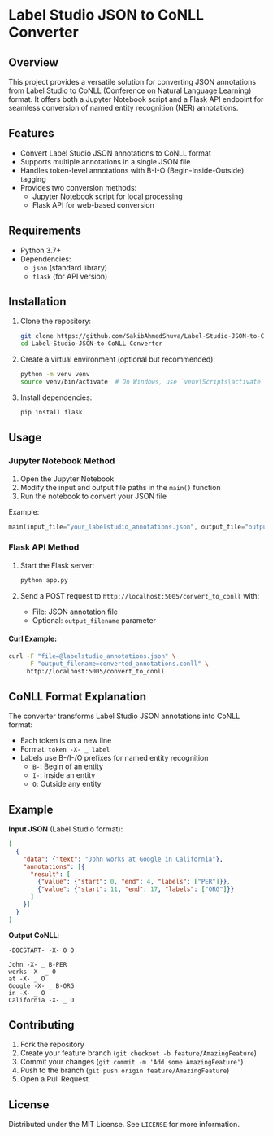 # Label Studio JSON to CoNLL Converter

## Overview

This project provides a versatile solution for converting JSON annotations from Label Studio to CoNLL (Conference on Natural Language Learning) format. It offers both a Jupyter Notebook script and a Flask API endpoint for seamless conversion of named entity recognition (NER) annotations.

## Features

- Convert Label Studio JSON annotations to CoNLL format
- Supports multiple annotations in a single JSON file
- Handles token-level annotations with B-I-O (Begin-Inside-Outside) tagging
- Provides two conversion methods:
  - Jupyter Notebook script for local processing
  - Flask API for web-based conversion

## Requirements

- Python 3.7+
- Dependencies:
  - `json` (standard library)
  - `flask` (for API version)

## Installation

1. Clone the repository:
   ```bash
   git clone https://github.com/SakibAhmedShuva/Label-Studio-JSON-to-CoNLL-Converter.git
   cd Label-Studio-JSON-to-CoNLL-Converter
   ```

2. Create a virtual environment (optional but recommended):
   ```bash
   python -m venv venv
   source venv/bin/activate  # On Windows, use `venv\Scripts\activate`
   ```

3. Install dependencies:
   ```bash
   pip install flask
   ```

## Usage

### Jupyter Notebook Method

1. Open the Jupyter Notebook
2. Modify the input and output file paths in the `main()` function
3. Run the notebook to convert your JSON file

Example:
```python
main(input_file="your_labelstudio_annotations.json", output_file="output.conll")
```

### Flask API Method

1. Start the Flask server:
   ```bash
   python app.py
   ```

2. Send a POST request to `http://localhost:5005/convert_to_conll` with:
   - File: JSON annotation file
   - Optional: `output_filename` parameter

#### Curl Example:
```bash
curl -F "file=@labelstudio_annotations.json" \
     -F "output_filename=converted_annotations.conll" \
     http://localhost:5005/convert_to_conll
```

## CoNLL Format Explanation

The converter transforms Label Studio JSON annotations into CoNLL format:
- Each token is on a new line
- Format: `token -X- _ label`
- Labels use B-/I-/O prefixes for named entity recognition
  - `B-`: Begin of an entity
  - `I-`: Inside an entity
  - `O`: Outside any entity

## Example

**Input JSON** (Label Studio format):
```json
[
  {
    "data": {"text": "John works at Google in California"},
    "annotations": [{
      "result": [
        {"value": {"start": 0, "end": 4, "labels": ["PER"]}},
        {"value": {"start": 11, "end": 17, "labels": ["ORG"]}}
      ]
    }]
  }
]
```

**Output CoNLL**:
```
-DOCSTART- -X- O O

John -X- _ B-PER
works -X- _ O
at -X- _ O
Google -X- _ B-ORG
in -X- _ O
California -X- _ O
```

## Contributing

1. Fork the repository
2. Create your feature branch (`git checkout -b feature/AmazingFeature`)
3. Commit your changes (`git commit -m 'Add some AmazingFeature'`)
4. Push to the branch (`git push origin feature/AmazingFeature`)
5. Open a Pull Request

## License

Distributed under the MIT License. See `LICENSE` for more information.
